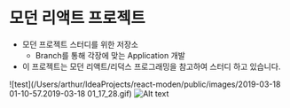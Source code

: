 # 모던 리액트 프로젝트
- 모던 프로젝트 스터디를 위한 저장소
    - Branch를 통해 각장에 맞는 Application 개발
- 이 프로젝트는 모던 리액트/리덕스 프로그래밍을 참고하여 스터디 하고 있습니다.

![test](/Users/arthur/IdeaProjects/react-moden/public/images/2019-03-18 01-10-57.2019-03-18 01_17_28.gif)
![Alt text](https://monosnap.com/image/Tsr60aeNzQ49bt0ofJ1tZJZPjmTtZz.png)

